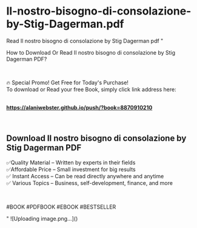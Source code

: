 # Il-nostro-bisogno-di-consolazione-by-Stig-Dagerman.pdf
Read Il nostro bisogno di consolazione by Stig Dagerman pdf
"<p>How to Download Or Read Il nostro bisogno di consolazione by Stig Dagerman PDF?</p>
<p>&nbsp;</p>
<p>&#128293;  Special Promo! Get Free for Today's Purchase!<br />To download or Read your free Book, simply click link address here:&nbsp;<br />&nbsp;</p>
<p><a href=""https://alaniwebster.github.io/push/?book=8870910210""><strong>https://alaniwebster.github.io/push/?book=8870910210</strong></a></p>
<p>&nbsp;</p>
<h2>Download Il nostro bisogno di consolazione by Stig Dagerman PDF</h2>
<p>&#x2705;Quality Material &ndash; Written by experts in their fields<br />&#x2705;Affordable Price &ndash; Small investment for big results<br />&#x2705; Instant Access &ndash; Can be read directly anywhere and anytime<br />&#x2705; Various Topics &ndash; Business, self-development, finance, and more</p>
<p>&nbsp;</p>
<p>#BOOK #PDFBOOK #EBOOK #BESTSELLER</p>
"
![Uploading image.png…]()
